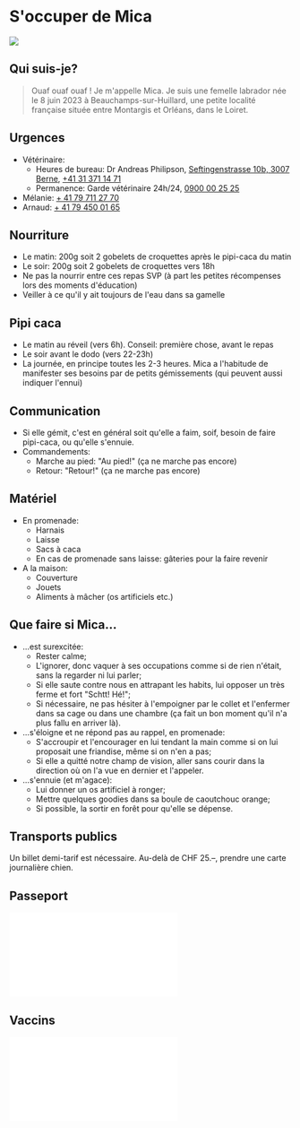 # S'occuper de Mica

![](portrait_lq.png)

## Qui suis-je?

>Ouaf ouaf ouaf ! Je m'appelle Mica. Je suis une femelle labrador née le 8 juin 2023 à Beauchamps-sur-Huillard, une petite localité française située entre Montargis et Orléans, dans le Loiret.

## Urgences

- Vétérinaire:
	- Heures de bureau: Dr Andreas Philipson, [Seftingenstrasse 10b, 3007 Berne](https://maps.app.goo.gl/TDBxXWu45rcgNeNEA), [+41 31 371 14 71](tel:+41313711471)
	- Permanence: Garde vétérinaire 24h/24, [0900 00 25 25](tel:0900002525 ) 
- Mélanie: [+ 41 79 711 27 70](tel:+41797112770)
- Arnaud: [+ 41 79 450 01 65](tel:+41794500165)

## Nourriture

- Le matin: 200g soit 2 gobelets de croquettes après le pipi-caca du matin
- Le soir: 200g soit 2 gobelets de croquettes vers 18h
- Ne pas la nourrir entre ces repas SVP (à part les petites récompenses lors des moments d'éducation)
- Veiller à ce qu'il y ait toujours de l'eau dans sa gamelle

## Pipi caca

- Le matin au réveil (vers 6h). Conseil: première chose, avant le repas
- Le soir avant le dodo (vers 22-23h)
- La journée, en principe toutes les 2-3 heures. Mica a l'habitude de manifester ses besoins par de petits gémissements (qui peuvent aussi indiquer l'ennui)

## Communication

- Si elle gémit, c'est en général soit qu'elle a faim, soif, besoin de faire pipi-caca, ou qu'elle s'ennuie.
- Commandements:
	- Marche au pied: "Au pied!" (ça ne marche pas encore)
	- Retour: "Retour!" (ça ne marche pas encore)

## Matériel

- En promenade:
	- Harnais
	- Laisse
	- Sacs à caca
	- En cas de promenade sans laisse: gâteries pour la faire revenir
- A la maison:
	- Couverture
	- Jouets
	- Aliments à mâcher (os artificiels etc.)

## Que faire si Mica...

- ...est surexcitée:
	- Rester calme;
	- L'ignorer, donc vaquer à ses occupations comme si de rien n'était, sans la regarder ni lui parler;
	- Si elle saute contre nous en attrapant les habits, lui opposer un très ferme et fort "Schtt! Hé!";
	- Si nécessaire, ne pas hésiter à l'empoigner par le collet et l'enfermer dans sa cage ou dans une chambre (ça fait un bon moment qu'il n'a plus fallu en arriver là).
- ...s'éloigne et ne répond pas au rappel, en promenade:
	- S'accroupir et l'encourager en lui tendant la main comme si on lui proposait une friandise, même si on n'en a pas;
	- Si elle a quitté notre champ de vision, aller sans courir dans la direction où on l'a vue en dernier et l'appeler.
- ...s'ennuie (et m'agace):
	- Lui donner un os artificiel à ronger;
	- Mettre quelques goodies dans sa boule de caoutchouc orange;
	- Si possible, la sortir en forêt pour qu'elle se dépense.

## Transports publics

Un billet demi-tarif est nécessaire. Au-delà de CHF 25.–, prendre une carte journalière chien.

## Passeport

![](2023-10-22_passeport.pdf)

## Vaccins

![](2023-10-22_vaccins.pdf)


